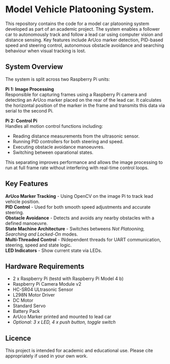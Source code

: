 # Model Vehicle Platooning System.  
This repository contains the code for a model car platooning system developed as part of an academic project. The system enables a follower car to autonomously track and follow a lead car using computer vision and distance sensing. Key features include ArUco marker detection, PID-based speed and steering control, autonomous obstacle avoidance and searching behaviour when visual tracking is lost.

## System Overview  
The system is split across two Raspberry Pi units:  

**Pi 1: Image Processing**  
Responsible for capturing frames using a Raspberry Pi camera and detecting an ArUco marker placed on the rear of the lead car. It calculates the horizontal position of the marker in the frame and transmits this data via serial to the second Pi.  

**Pi 2: Control Pi**  
Handles all motion control functions including:  
- Reading distance measurements from the ultrasonic sensor.
- Running PID controllers for both steering and speed.
- Executing obstacle avoidance manoeuvres.
- Switching between oparational states.

This separating improves performance and allows the image processing to run at full frame rate without interfering with real-time control loops.

## Key Features  
**ArUco Marker Tracking** - Using OpenCV on the image Pi to track lead vehicle position.  
**PID Control** - Used for both smooth speed adjustments and accurate steering.  
**Obstacle Avoidance** - Detects and avoids any nearby obstacles with a defined manoeuvre.  
**State Machine Architecture** - Switches betweens *Not Platooning, Searching and Locked-On* modes.  
**Multi-Threaded Control** - INdependent threads for UART communication, steering, speed and state logic.  
**LED Indicators** - Show current state via LEDs.  

## Hardware Requirements  
- 2 x Raspberry Pi (testd with Raspberry Pi Model 4 b)
- Raspberry Pi Camera Module v2
- HC-SR04 ULtrasonic Sensor
- L298N Motor Driver
- DC Motor
- Standard Servo
- Battery Pack
- ArUco Marker printed and mounted to lead car
- *Optional: 3 x LED, 4 x push button, toggle switch*

## Licence
This project is intended for academic and educational use. Please cite appropriately if used in your own work.
